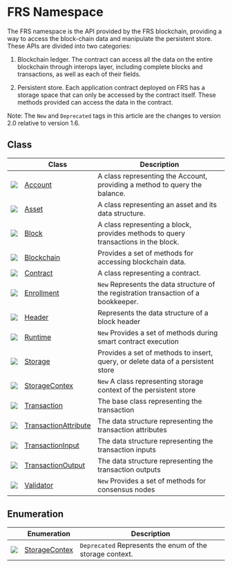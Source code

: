 # FRS Namespace

The FRS namespace is the API provided by the FRS blockchain, providing a way to access the block-chain data and manipulate the persistent store. These APIs are divided into two categories:

1. Blockchain ledger. The contract can access all the data on the entire blockchain through interops layer, including complete blocks and transactions, as well as each of their fields.

2. Persistent store. Each application contract deployed on FRS has a storage space that can only be accessed by the contract itself. These methods provided can access the data in the contract.

Note: The `New` and `Deprecated` tags in this article are the changes to version 2.0 relative to version 1.6.

## Class

| | Class | Description |
| ---------------------------------------- | ---------------------------------------- | ---------------------- |
| ![](https://i-msdn.sec.s-msft.com/dynimg/IC29808.jpeg) | [Account](FRS/Account.md)          | A class representing the Account, providing a method to query the balance.      |
| ![](https://i-msdn.sec.s-msft.com/dynimg/IC29808.jpeg) | [Asset](FRS/Asset.md)              | A class representing an asset and its data structure.         |
| ![](https://i-msdn.sec.s-msft.com/dynimg/IC29808.jpeg) | [Block](FRS/Block.md)              | A class representing a block, provides methods to query transactions in the block.  |
| ![](https://i-msdn.sec.s-msft.com/dynimg/IC29808.jpeg) | [Blockchain](FRS/Blockchain.md)    | Provides a set of methods for accessing blockchain data.    |
| ![](https://i-msdn.sec.s-msft.com/dynimg/IC29808.jpeg) | [Contract](FRS/Contract.md)        | A class representing a contract.                |
| ![](https://i-msdn.sec.s-msft.com/dynimg/IC29808.jpeg) | [Enrollment](FRS/Enrollment.md)    | `New` Represents the data structure of the registration transaction of a bookkeeper. |
| ![](https://i-msdn.sec.s-msft.com/dynimg/IC29808.jpeg) | [Header](FRS/Header.md)            | Represents the data structure of a block header           |
| ![](https://i-msdn.sec.s-msft.com/dynimg/IC29808.jpeg) | [Runtime](FRS/Runtime.md)          | `New` Provides a set of methods during smart contract execution   |
| ![](https://i-msdn.sec.s-msft.com/dynimg/IC29808.jpeg) | [Storage](FRS/Storage.md)          | Provides a set of methods to insert, query, or delete data of a persistent store   |
| ![](https://i-msdn.sec.s-msft.com/dynimg/IC29808.jpeg) | [StorageContex](FRS/StorageContex.md) | `New` A class representing storage context of the persistent store  |
| ![](https://i-msdn.sec.s-msft.com/dynimg/IC29808.jpeg) | [Transaction](FRS/Transaction.md)  |  The base class representing the transaction            |
| ![](https://i-msdn.sec.s-msft.com/dynimg/IC29808.jpeg) | [TransactionAttribute](FRS/TransactionAttribute.md) | The data structure representing the transaction attributes          |
| ![](https://i-msdn.sec.s-msft.com/dynimg/IC29808.jpeg) | [TransactionInput](FRS/TransactionInput.md) | The data structure representing the transaction inputs         |
| ![](https://i-msdn.sec.s-msft.com/dynimg/IC29808.jpeg) | [TransactionOutput](FRS/TransactionOutput.md) | The data structure representing the transaction outputs         |
| ![](https://i-msdn.sec.s-msft.com/dynimg/IC29808.jpeg) | [Validator](FRS/Validator.md)      | `New` Provides a set of methods for consensus nodes      |

## Enumeration

|  | Enumeration | Description |
| ---------------------------------------- | ---------------------------------------- | ----------------------- |
| ![](https://i-msdn.sec.s-msft.com/dynimg/IC134134.jpeg) | [StorageContex](FRS/StorageContex2.md) | `Deprecated`  Represents the enum of the storage context. |
